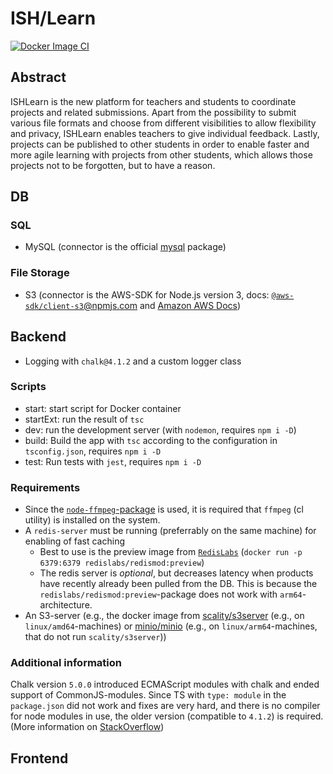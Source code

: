 # ISH/Learn

[![Docker Image CI](https://github.com/ishLearn/ishLearn/actions/workflows/docker-image.yml/badge.svg)](https://github.com/ishLearn/ishLearn/actions/workflows/docker-image.yml)

## Abstract

ISHLearn is the new platform for teachers and students to coordinate projects and related submissions. Apart from the possibility to submit various file formats and choose from different visibilities to allow flexibility and privacy, ISHLearn enables teachers to give individual feedback. Lastly, projects can be published to other students in order to enable faster and more agile learning with projects from other students, which allows those projects not to be forgotten, but to have a reason.

## DB

### SQL

- MySQL (connector is the official [mysql](https://www.npmjs.com/package/mysql) package)

### File Storage

- S3 (connector is the AWS-SDK for Node.js version 3, docs: [`@aws-sdk/client-s3`@npmjs.com](https://www.npmjs.com/package/%40aws-sdk/client-s3) and [Amazon AWS Docs](https://docs.aws.amazon.com/AWSJavaScriptSDK/v3/latest/clients/client-s3/index.html))

## Backend

- Logging with `chalk@4.1.2` and a custom logger class

### Scripts

- start: start script for Docker container
- startExt: run the result of `tsc`
- dev: run the development server (with `nodemon`, requires `npm i -D`)
- build: Build the app with `tsc` according to the configuration in `tsconfig.json`, requires `npm i -D`
- test: Run tests with `jest`, requires `npm i -D`

### Requirements

- Since the [`node-ffmpeg`-package](https://www.npmjs.com/package/ffmpeg) is used, it is required that `ffmpeg` (cl utility) is installed on the system.
- A `redis-server` must be running (preferrably on the same machine) for enabling of fast caching
  - Best to use is the preview image from [`RedisLabs`](https://hub.docker.com/r/redislabs/redismod) (`docker run -p 6379:6379 redislabs/redismod:preview`)
  - The redis server is _optional_, but decreases latency when products have recently already been pulled from the DB. This is because the `redislabs/redismod:preview`-package does not work with `arm64`-architecture.
- An S3-server (e.g., the docker image from [scality/s3server](https://hub.docker.com/r/scality/s3server/) (e.g., on `linux/amd64`-machines) or [minio/minio](https://hub.docker.com/r/minio/minio) (e.g., on `linux/arm64`-machines, that do not run `scality/s3server`))

### Additional information

Chalk version `5.0.0` introduced ECMAScript modules with chalk and ended support of CommonJS-modules. Since TS with `type: module` in the `package.json` did not work and fixes are very hard, and there is no compiler for node modules in use, the older version (compatible to `4.1.2`) is required. (More information on [StackOverflow](https://stackoverflow.com/questions/70309135/chalk-error-err-require-esm-require-of-es-module))

## Frontend
